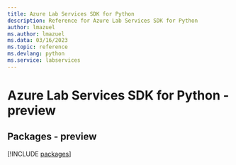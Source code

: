 ```yaml
---
title: Azure Lab Services SDK for Python
description: Reference for Azure Lab Services SDK for Python
author: lmazuel
ms.author: lmazuel
ms.data: 03/16/2023
ms.topic: reference
ms.devlang: python
ms.service: labservices
---
```

# Azure Lab Services SDK for Python - preview
## Packages - preview
[!INCLUDE [packages](lab-services-index.md)]